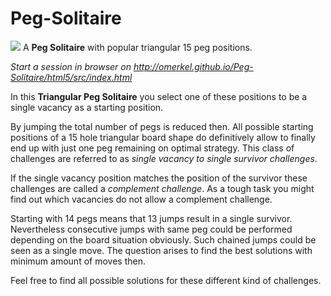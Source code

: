 Peg-Solitaire
=============

<img src="http://omerkel.github.io/Peg-Solitaire/html5/src/img/icons/tri_peg_sol-128.png" /> A <b>Peg Solitaire</b> with popular triangular 15 peg positions.

<em>Start a session in browser on http://omerkel.github.io/Peg-Solitaire/html5/src/index.html </em>

In this <b>Triangular Peg Solitaire</b> you select one of these positions to be a single vacancy as a starting position.

By jumping the total number of pegs is reduced then. All possible starting positions of a 15 hole triangular board shape do definitively allow to finally end up with just one peg remaining on optimal strategy. This class of challenges are referred to as <em>single vacancy to single survivor challenges</em>.

If the single vacancy position matches the position of the survivor these challenges are called a <em>complement challenge</em>. As a tough task you might find out which vacancies do not allow a complement challenge.

Starting with 14 pegs means that 13 jumps result in a single survivor. Nevertheless consecutive jumps with same peg could be performed depending on the board situation obviously. Such chained jumps could be seen as a single move. The question arises to find the best solutions with minimum amount of moves then.

Feel free to find all possible solutions for these different kind of challenges.
